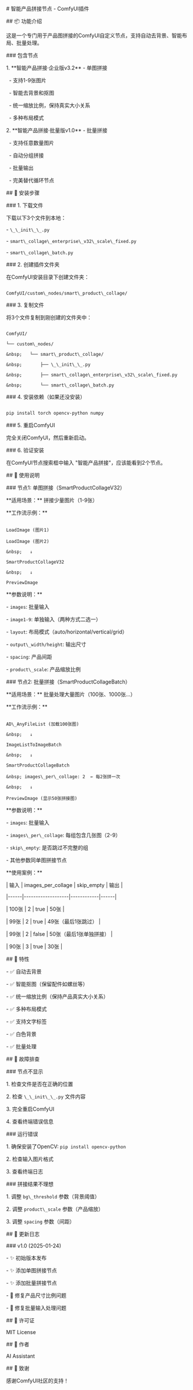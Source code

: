 \# 智能产品拼接节点 - ComfyUI插件



\## 📦 功能介绍



这是一个专门用于产品图拼接的ComfyUI自定义节点，支持自动去背景、智能布局、批量处理。



\### 包含节点



1\. \*\*智能产品拼接·企业版v3.2\*\* - 单图拼接

&nbsp;  - 支持1-9张图片

&nbsp;  - 智能去背景和抠图

&nbsp;  - 统一缩放比例，保持真实大小关系

&nbsp;  - 多种布局模式



2\. \*\*智能产品拼接·批量版v1.0\*\* - 批量拼接

&nbsp;  - 支持任意数量图片

&nbsp;  - 自动分组拼接

&nbsp;  - 批量输出

&nbsp;  - 完美替代循环节点



\## 🚀 安装步骤



\### 1. 下载文件



下载以下3个文件到本地：

\- `\_\_init\_\_.py`

\- `smart\_collage\_enterprise\_v32\_scale\_fixed.py`

\- `smart\_collage\_batch.py`



\### 2. 创建插件文件夹



在ComfyUI安装目录下创建文件夹：

```

ComfyUI/custom\_nodes/smart\_product\_collage/

```



\### 3. 复制文件



将3个文件复制到刚创建的文件夹中：

```

ComfyUI/

└── custom\_nodes/

&nbsp;   └── smart\_product\_collage/

&nbsp;       ├── \_\_init\_\_.py

&nbsp;       ├── smart\_collage\_enterprise\_v32\_scale\_fixed.py

&nbsp;       └── smart\_collage\_batch.py

```



\### 4. 安装依赖（如果还没安装）



```bash

pip install torch opencv-python numpy

```



\### 5. 重启ComfyUI



完全关闭ComfyUI，然后重新启动。



\### 6. 验证安装



在ComfyUI节点搜索框中输入 "智能产品拼接"，应该能看到2个节点。



\## 📖 使用说明



\### 节点1: 单图拼接（SmartProductCollageV32）



\*\*适用场景：\*\* 拼接少量图片（1-9张）



\*\*工作流示例：\*\*

```

LoadImage (图片1)

LoadImage (图片2)

&nbsp;   ↓

SmartProductCollageV32

&nbsp;   ↓

PreviewImage

```



\*\*参数说明：\*\*

\- `images`: 批量输入

\- `image1-9`: 单独输入（两种方式二选一）

\- `layout`: 布局模式（auto/horizontal/vertical/grid）

\- `output\_width/height`: 输出尺寸

\- `spacing`: 产品间距

\- `product\_scale`: 产品缩放比例



\### 节点2: 批量拼接（SmartProductCollageBatch）



\*\*适用场景：\*\* 批量处理大量图片（100张、1000张...）



\*\*工作流示例：\*\*

```

AD\_AnyFileList (加载100张图)

&nbsp;   ↓

ImageListToImageBatch

&nbsp;   ↓

SmartProductCollageBatch

&nbsp; images\_per\_collage: 2  ← 每2张拼一次

&nbsp;   ↓

PreviewImage (显示50张拼接图)

```



\*\*参数说明：\*\*

\- `images`: 批量输入

\- `images\_per\_collage`: 每组包含几张图（2-9）

\- `skip\_empty`: 是否跳过不完整的组

\- 其他参数同单图拼接节点



\*\*使用案例：\*\*



| 输入 | images\_per\_collage | skip\_empty | 输出 |

|------|-------------------|------------|------|

| 100张 | 2 | true | 50张 |

| 99张 | 2 | true | 49张（最后1张跳过） |

| 99张 | 2 | false | 50张（最后1张单独拼接） |

| 90张 | 3 | true | 30张 |



\## 🎨 特性



\- ✅ 自动去背景

\- ✅ 智能抠图（保留配件如螺丝等）

\- ✅ 统一缩放比例（保持产品真实大小关系）

\- ✅ 多种布局模式

\- ✅ 支持文字标签

\- ✅ 白色背景

\- ✅ 批量处理



\## 🐛 故障排查



\### 节点不显示



1\. 检查文件是否在正确的位置

2\. 检查 `\_\_init\_\_.py` 文件内容

3\. 完全重启ComfyUI

4\. 查看终端错误信息



\### 运行错误



1\. 确保安装了OpenCV: `pip install opencv-python`

2\. 检查输入图片格式

3\. 查看终端日志



\### 拼接结果不理想



1\. 调整 `bg\_threshold` 参数（背景阈值）

2\. 调整 `product\_scale` 参数（产品缩放）

3\. 调整 `spacing` 参数（间距）



\## 📝 更新日志



\### v1.0 (2025-01-24)

\- ✨ 初始版本发布

\- ✨ 添加单图拼接节点

\- ✨ 添加批量拼接节点

\- 🐛 修复产品尺寸比例问题

\- 🐛 修复批量输入处理问题



\## 📄 许可证



MIT License



\## 👤 作者



AI Assistant



\## 🙏 致谢



感谢ComfyUI社区的支持！

